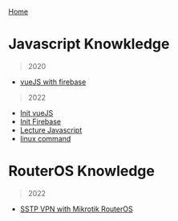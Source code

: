 [Home](https://github.com/monpopza)

# Javascript Knowkledge
> 2020
- [vueJS with firebase](https://github.com/monpopza/knowledge/blob/main/setup-vuejs-with-firebase.md)
> 2022 
- [Init vueJS](https://github.com/monpopza/knowledge/blob/main/create%20Vue.js%203.md)
- [Init Firebase](https://github.com/monpopza/knowledge/blob/main/Firebase.md)
- [Lecture Javascript](https://github.com/monpopza/knowledge/blob/main/Javascript_Basic.md)
- [linux command](https://github.com/monpopza/knowledge/blob/main/linux_command.md)

# RouterOS Knowledge
> 2022 
- [SSTP VPN with Mikrotik RouterOS](https://github.com/monpopza/knowledge/blob/main/mikrotik_sstp_doc.md)
